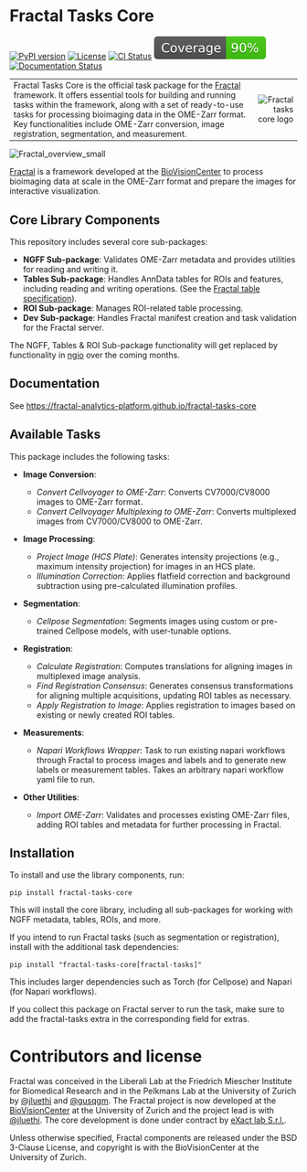 # Fractal Tasks Core

[![PyPI version](https://img.shields.io/pypi/v/fractal-tasks-core?color=gree)](https://pypi.org/project/fractal-tasks-core/)
[![License](https://img.shields.io/badge/License-BSD_3--Clause-blue.svg)](https://opensource.org/licenses/BSD-3-Clause)
[![CI Status](https://github.com/fractal-analytics-platform/fractal-tasks-core/actions/workflows/ci_pip.yml/badge.svg)](https://github.com/fractal-analytics-platform/fractal-tasks-core/actions/workflows/ci_pip.yml)
[![Coverage](https://raw.githubusercontent.com/fractal-analytics-platform/fractal-tasks-core/python-coverage-comment-action-data/badge.svg)](https://htmlpreview.github.io/?https://github.com/fractal-analytics-platform/fractal-tasks-core/blob/python-coverage-comment-action-data/htmlcov/index.html)
[![Documentation Status](https://github.com/fractal-analytics-platform/fractal-tasks-core/actions/workflows/documentation.yaml/badge.svg)](https://fractal-analytics-platform.github.io/fractal-tasks-core)


<table>
  <tr>
    <td align="left" style="border: none;">
      Fractal Tasks Core is the official task package for the <a href="https://fractal-analytics-platform.github.io/">Fractal</a> framework. It offers essential tools for building and running tasks within the framework, along with a set of ready-to-use tasks for processing bioimaging data in the OME-Zarr format. Key functionalities include OME-Zarr conversion, image registration, segmentation, and measurement.
    </td>
    <td align="right" style="border: none;">
      <img src="https://github.com/user-attachments/assets/0a4d8d81-3ca8-4e5e-9c99-9a593e4c132c" alt="Fractal tasks core logo" width="800">
    </td>
  </tr>
</table>

![Fractal_overview_small](https://github.com/user-attachments/assets/666c8797-2594-4b8e-b1d2-b43fca66d1df)

[Fractal](https://fractal-analytics-platform.github.io/) is a framework developed at the [BioVisionCenter](https://www.biovisioncenter.uzh.ch/en.html) to process bioimaging data at scale in the OME-Zarr format and prepare the images for interactive visualization.

## Core Library Components
This repository includes several core sub-packages:
- **NGFF Sub-package**: Validates OME-Zarr metadata and provides utilities for reading and writing it. 
- **Tables Sub-package**: Handles AnnData tables for ROIs and features, including reading and writing operations. (See the [Fractal table specification](https://fractal-analytics-platform.github.io/fractal-tasks-core/tables/)).
- **ROI Sub-package**: Manages ROI-related table processing.
- **Dev Sub-package**: Handles Fractal manifest creation and task validation for the Fractal server.

The NGFF, Tables & ROI Sub-package functionality will get replaced by functionality in [ngio](https://github.com/fractal-analytics-platform/ngio) over the coming months. 


## Documentation

See https://fractal-analytics-platform.github.io/fractal-tasks-core

## Available Tasks

This package includes the following tasks:

- **Image Conversion**:
  - *Convert Cellvoyager to OME-Zarr*: Converts CV7000/CV8000 images to OME-Zarr format.
  - *Convert Cellvoyager Multiplexing to OME-Zarr*: Converts multiplexed images from CV7000/CV8000 to OME-Zarr.

- **Image Processing**:
  - *Project Image (HCS Plate)*: Generates intensity projections (e.g., maximum intensity projection) for images in an HCS plate.
  - *Illumination Correction*: Applies flatfield correction and background subtraction using pre-calculated illumination profiles.

- **Segmentation**:
  - *Cellpose Segmentation*: Segments images using custom or pre-trained Cellpose models, with user-tunable options.

- **Registration**:
  - *Calculate Registration*: Computes translations for aligning images in multiplexed image analysis.
  - *Find Registration Consensus*: Generates consensus transformations for aligning multiple acquisitions, updating ROI tables as necessary.
  - *Apply Registration to Image*: Applies registration to images based on existing or newly created ROI tables.

- **Measurements**:
  - *Napari Workflows Wrapper*: Task to run existing napari workflows through Fractal to process images and labels and to generate new labels or measurement tables. Takes an arbitrary napari workflow yaml file to run.

- **Other Utilities**:
  - *Import OME-Zarr*: Validates and processes existing OME-Zarr files, adding ROI tables and metadata for further processing in Fractal.


## Installation

To install and use the library components, run:

```
pip install fractal-tasks-core
```

This will install the core library, including all sub-packages for working with NGFF metadata, tables, ROIs, and more.

If you intend to run Fractal tasks (such as segmentation or registration), install with the additional task dependencies:
```
pip install "fractal-tasks-core[fractal-tasks]"
```

This includes larger dependencies such as Torch (for Cellpose) and Napari (for Napari workflows).

If you collect this package on Fractal server to run the task, make sure to add the fractal-tasks extra in the corresponding field for extras.

# Contributors and license

Fractal was conceived in the Liberali Lab at the Friedrich Miescher Institute for Biomedical Research and in the Pelkmans Lab at the University of Zurich by [@jluethi](https://github.com/jluethi) and [@gusqgm](https://github.com/gusqgm). The Fractal project is now developed at the [BioVisionCenter](https://www.biovisioncenter.uzh.ch/en.html) at the University of Zurich and the project lead is with [@jluethi](https://github.com/jluethi). The core development is done under contract by [eXact lab S.r.l.](https://www.exact-lab.it).

Unless otherwise specified, Fractal components are released under the BSD 3-Clause License, and copyright is with the BioVisionCenter at the University of Zurich.
